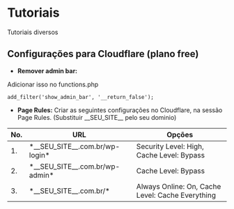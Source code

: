 # Tutoriais
Tutoriais diversos

## Configurações para Cloudflare (plano free)
* **Remover admin bar:**

Adicionar isso no functions.php

```add_filter('show_admin_bar', '__return_false');```

* **Page Rules:**
Criar as seguintes configurações no Cloudflare, na sessão Page Rules. (Substituir \_\_SEU_SITE\_\_ pelo seu dominio)

| No. | URL | Opções |
| --- | --- | --- |
| 1.	| \*\_\_SEU_SITE\_\_.com.br/wp-login\* | Security Level: High, Cache Level: Bypass |
| 2.	| \*\_\_SEU_SITE\_\_.com.br/wp-admin\* | Cache Level: Bypass |
| 3.	| \*\_\_SEU_SITE\_\_.com.br/\* | Always Online: On, Cache Level: Cache Everything	|
